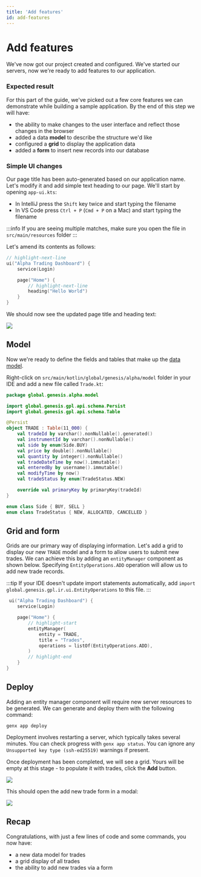```yaml
---
title: 'Add features'
id: add-features
---
```


# Add features

We've now got our project created and configured. We've started our servers, now we're ready to add features to our application.

### Expected result

For this part of the guide, we've picked out a few core features we can demonstrate while building a sample application. By the end of this step we will have:

- the ability to make changes to the user interface and reflect those changes in the browser
- added a data **model** to describe the structure we'd like
- configured a **grid** to display the application data
- added a **form** to insert new records into our database


### Simple UI changes

Our page title has been auto-generated based on our application name. Let's modify it and add simple text heading to our page. We'll start by opening `app-ui.kts`:

* In IntelliJ press the `Shift` key twice and start typing the filename
* In VS Code press `Ctrl + P` (`Cmd + P` on a Mac) and start typing the filename

:::info
If you are seeing multiple matches, make sure you open the file in `src/main/resources` folder
:::

Let's amend its contents as follows:

```kotlin
// highlight-next-line
ui("Alpha Trading Dashboard") {
    service(Login)

    page("Home") {
        // highlight-next-line
        heading("Hello World")
    }
}
```

We should now see the updated page title and heading text:

![](/img/gpl-seed-start-first-changes.png)

## Model

Now we're ready to define the fields and tables that make up the [data model](/getting-started/quick-start/define-the-data-model/).

Right-click on `src/main/kotlin/global/genesis/alpha/model` folder in your IDE and add a new file called `Trade.kt`:

```kotlin
package global.genesis.alpha.model

import global.genesis.gpl.api.schema.Persist
import global.genesis.gpl.api.schema.Table

@Persist
object TRADE : Table(11_000) {
    val tradeId by varchar().nonNullable().generated()
    val instrumentId by varchar().nonNullable()
    val side by enum(Side.BUY)
    val price by double().nonNullable()
    val quantity by integer().nonNullable()
    val tradeDateTime by now().immutable()
    val enteredBy by username().immutable()
    val modifyTime by now()
    val tradeStatus by enum(TradeStatus.NEW)

    override val primaryKey by primaryKey(tradeId)
}

enum class Side { BUY, SELL }
enum class TradeStatus { NEW, ALLOCATED, CANCELLED }
```

## Grid and form

Grids are our primary way of displaying information. Let's add a grid to display our new `TRADE` model and a form to allow users to submit new trades. We can achieve this by adding an `entityManager` component as shown below. Specifying `EntityOperations.ADD` operation will allow us to add new trade records.

:::tip
If your IDE doesn't update import statements automatically, add `import global.genesis.gpl.ir.ui.EntityOperations` to this file.
:::

```kotlin
 ui("Alpha Trading Dashboard") {
    service(Login)

    page("Home") {
        // highlight-start
        entityManager(
            entity = TRADE, 
            title = "Trades", 
            operations = listOf(EntityOperations.ADD),
        )
        // highlight-end
    }
}
```

## Deploy

Adding an entity manager component will require new server resources to be generated. We can generate and deploy them with the following command:

```shell
genx app deploy
```

Deployment involves restarting a server, which typically takes several minutes. You can check progress with `genx app status`. You can ignore any `Unsupported key type (ssh-ed25519)` warnings if present.

Once deployment has been completed, we will see a grid. Yours will be empty at this stage - to populate it with trades, click the **Add** button.

![](/img/gpl-seed-grid.png)

This should open the add new trade form in a modal:

![](/img/gpl-seed-form.png)

## Recap

Congratulations, with just a few lines of code and some commands, you now have:

- a new data model for trades
- a grid display of all trades
- the ability to add new trades via a form
